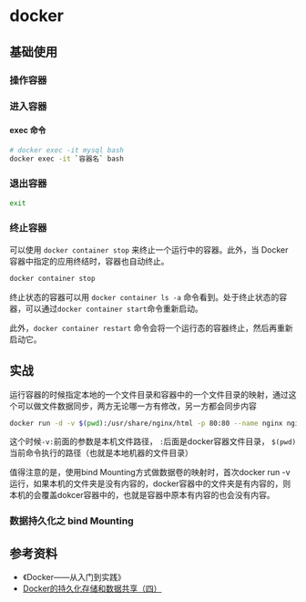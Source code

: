 # docker 

## 基础使用

### 操作容器

### 进入容器

#### exec 命令

```bash
# docker exec -it mysql bash
docker exec -it `容器名` bash
```

### 退出容器

```bash
exit
```

### 终止容器

可以使用 `docker container stop` 来终止一个运行中的容器。此外，当 Docker 容器中指定的应用终结时，容器也自动终止。
```bash
docker container stop
```

终止状态的容器可以用 `docker container ls -a` 命令看到。处于终止状态的容器，可以通过`docker container start`命令重新启动。

此外，`docker container restart` 命令会将一个运行态的容器终止，然后再重新启动它。

## 实战

运行容器的时候指定本地的一个文件目录和容器中的一个文件目录的映射，通过这个可以做文件数据同步，两方无论哪一方有修改，另一方都会同步内容
```bash
docker run -d -v $(pwd):/usr/share/nginx/html -p 80:80 --name nginx nginx
```

这个时候`-v:`前面的参数是本机文件路径， `:`后面是docker容器文件目录， `$(pwd)`当前命令执行的路径（也就是本地机器的文件目录）

值得注意的是，使用bind Mounting方式做数据卷的映射时，首次docker run -v 运行，如果本机的文件夹是没有内容的，docker容器中的文件夹是有内容的，则本机的会覆盖dokcer容器中的，也就是容器中原本有内容的也会没有内容。

### 数据持久化之 bind Mounting

## 参考资料

- 《Docker——从入门到实践》
- [Docker的持久化存储和数据共享（四）](https://juejin.im/post/5b6d4439f265da0f800e0d5a#heading-2)